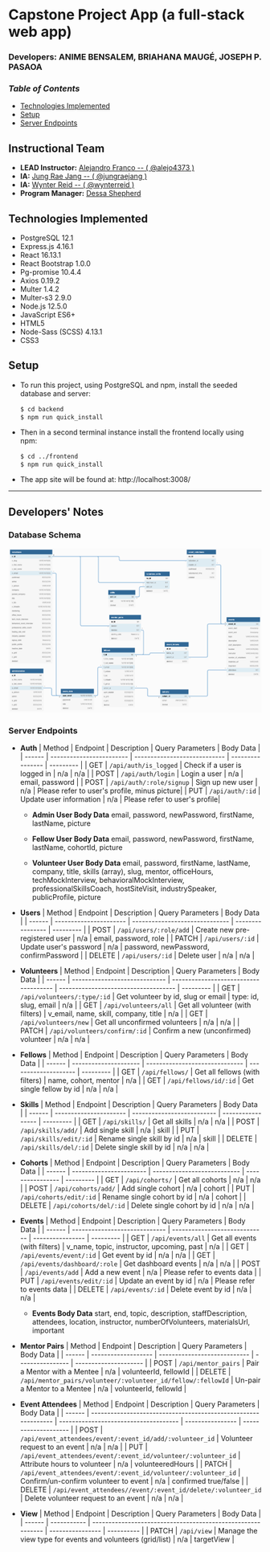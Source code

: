 # Capstone Project App (a full-stack web app)

<!-- *italicized description* -->

### **Developers: ANIME BENSALEM, BRIAHANA MAUGÉ, JOSEPH P. PASAOA**


### _Table of Contents_
+ [Technologies Implemented](#technologies-implemented)
+ [Setup](#setup)
+ [Server Endpoints](#server-endpoints)


<!-- ![screencap]() -->

## Instructional Team
+ **LEAD Instructor:** [Alejandro Franco -- ( @alejo4373 )](https://github.com/alejo4373)
+ **IA:** [Jung Rae Jang -- ( @jungraejang )](https://github.com/jungraejang)
+ **IA:** [Wynter Reid -- ( @wynterreid )](https://github.com/wynterreid)
+ **Program Manager:** [Dessa Shepherd](https://www.linkedin.com/in/dessa-shepherd-7a55b374/)

## Technologies Implemented
+ PostgreSQL 12.1
+ Express.js 4.16.1
+ React 16.13.1
+ React Bootstrap 1.0.0
+ Pg-promise 10.4.4
+ Axios 0.19.2
+ Multer 1.4.2
+ Multer-s3 2.9.0
+ Node.js 12.5.0
+ JavaScript ES6+
+ HTML5
+ Node-Sass (SCSS) 4.13.1
+ CSS3

## Setup
+ To run this project, using PostgreSQL and npm, install the seeded database and server:
  ```
  $ cd backend
  $ npm run quick_install
  ```
+ Then in a second terminal instance install the frontend locally using npm:
  ```
  $ cd ../frontend
  $ npm run quick_install
  ```
+ The app site will be found at: http://localhost:3008/

---

## Developers' Notes

### **Database Schema**
![Database Schema](/docs/DatabaseSchema.png)

### **Server Endpoints**
- **Auth**
  | Method | Endpoint                 | Description                  | Query Parameters | Body Data |
  | ------ | ------------------------ | ---------------------------- | ---------------- | --------- |
  | GET    | `/api/auth/is_logged`    | Check if a user is logged in | n/a              | n/a       |
  | POST   | `/api/auth/login`        | Login a user                 | n/a              | email, password       |
  | POST   | `/api/auth/:role/signup` | Sign up new user             | n/a              | Please refer to user's profile, minus picture|
  | PUT    | `/api/auth/:id`          | Update user information      | n/a              | Please refer to user's profile|

  - **Admin User Body Data**
email, password, newPassword, firstName, lastName, picture

  - **Fellow User Body Data**
email, password, newPassword, firstName, lastName, cohortId, picture

  - **Volunteer User Body Data**
email, password, firstName, lastName, company, title, skills (array), slug, mentor, officeHours, techMockInterview, behavioralMockInterview, professionalSkillsCoach, hostSiteVisit, industrySpeaker, publicProfile, picture

- **Users**
  | Method | Endpoint               | Description                    | Query Parameters | Body Data |
  | ------ | ---------------------- | ------------------------------ | ---------------- | --------- |
  | POST   | `/api/users/:role/add` | Create new pre-registered user | n/a              | email, password, role |
  | PATCH  | `/api/users/:id`       | Update user's password         | n/a              | password, newPassword, confirmPassword |
  | DELETE | `/api/users/:id`       | Delete user                    | n/a              | n/a                                    |


- **Volunteers**
  | Method | Endpoint                      | Description                           | Query Parameters                     | Body Data |
  | ------ | ----------------------------- | ------------------------------------- | ------------------------------------ | --------- |
  | GET    | `/api/volunteers/:type/:id`   | Get volunteer by id, slug or email    | type: id, slug, email                | n/a       |
  | GET    | `/api/volunteers/all`         | Get all volunteer (with filters)      | v_email, name, skill, company, title | n/a       |
  | GET    | `/api/volunteers/new`         | Get all unconfirmed volunteers        | n/a                                  | n/a       |
  | PATCH  | `/api/volunteers/confirm/:id` | Confirm a new (unconfirmed) volunteer | n/a                                  | n/a       |


- **Fellows**
  | Method | Endpoint              | Description                    | Query Parameters     | Body Data |
  | ------ | --------------------- | ------------------------------ | -------------------- | --------- |
  | GET    | `/api/fellows/`       | Get all fellows (with filters) | name, cohort, mentor | n/a       |
  | GET    | `/api/fellows/id/:id` | Get single fellow by id        | n/a                  | n/a       |


- **Skills**
  | Method | Endpoint               | Description                | Query Parameters  | Body Data |
  | ------ | ---------------------- | -------------------------- | ----------------- | --------- |
  | GET    | `/api/skills/`         | Get all skills             | n/a               | n/a       |
  | POST   | `/api/skills/add/`     | Add single skill           | n/a               | skill     |
  | PUT    | `/api/skills/edit/:id` | Rename single skill by id  | n/a               | skill     |
  | DELETE | `/api/skills/del/:id`  | Delete single skill by id  | n/a               | n/a       |


- **Cohorts**
  | Method | Endpoint                | Description                 | Query Parameters | Body Data |
  | ------ | ----------------------- | --------------------------- | ---------------- | --------- |
  | GET    | `/api/cohorts/`         | Get all cohorts             | n/a              | n/a       |
  | POST   | `/api/cohorts/add/`     | Add single cohort           | n/a              | cohort    |
  | PUT    | `/api/cohorts/edit/:id` | Rename single cohort by id  | n/a              | cohort    |
  | DELETE | `/api/cohorts/del/:id`  | Delete single cohort by id  | n/a              | n/a       |


- **Events**
  | Method | Endpoint                      | Description                   | Query Parameters | Body Data |
  | ------ | ----------------------------- | ----------------------------- | ---------------- | --------- |
  | GET    | `/api/events/all`             | Get all events (with filters) | v_name, topic, instructor, upcoming, past | n/a |
  | GET    | `/api/events/event/:id`       | Get event by id               | n/a              | n/a                         |
  | GET    | `/api/events/dashboard/:role` | Get dashboard events          | n/a              | n/a                         |
  | POST   | `/api/events/add`             | Add a new event               | n/a              | Please refer to events data |
  | PUT    | `/api/events/edit/:id`        | Update an event by id         | n/a              | Please refer to events data |
  | DELETE | `/api/events/:id`             | Delete event by id            | n/a              | n/a                         |
  - **Events Body Data**
start, end, topic, description, staffDescription, attendees, location, instructor, numberOfVolunteers, materialsUrl, important

- **Mentor Pairs**
  | Method | Endpoint            | Description                  | Query Parameters | Body Data             |
  | ------ | ------------------- | ---------------------------- | ---------------- | --------------------- |
  | POST   | `/api/mentor_pairs` | Pair a Mentor with a Mentee  | n/a              | volunteerId, fellowId |
  | DELETE | `/api/mentor_pairs/volunteer/:volunteer_id/fellow/:fellowId` | Un-pair a Mentor to a Mentee | n/a | volunteerId, fellowId |


- **Event Attendees**
  | Method | Endpoint                                                       | Description                           | Query Parameters | Body Data            |
  | ------ | -------------------------------------------------------------- | ------------------------------------- | ---------------- | -------------------- |
  | POST   | `/api/event_attendees/event/:event_id/add/:volunteer_id`       | Volunteer request to an event         | n/a              | n/a                  |
  | PUT    | `/api/event_attendees/event/:event_id/volunteer/:volunteer_id` | Attribute hours to volunteer          | n/a              | volunteeredHours     |
  | PATCH  | `/api/event_attendees/event/:event_id/volunteer/:volunteer_id` | Confirm/un-confirm volunteer to event | n/a              | confirmed true/false |
  | DELETE | `/api/event_attendees//event/:event_id/delete/:volunteer_id`   | Delete volunteer request to an event  | n/a              | n/a                  |


- **View**
  | Method | Endpoint    | Description                                                 | Query Parameters | Body Data  |
  | ------ | ----------- | ----------------------------------------------------------- | ---------------- | ---------- |
  | PATCH  | `/api/view` | Manage the view type for events and volunteers (grid/list)  | n/a              | targetView |